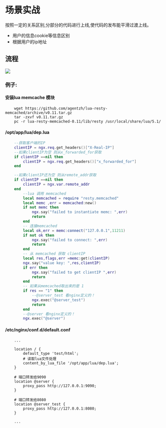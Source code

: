 # 场景实战

按照一定的关系区别,分部分的代码进行上线,使代码的发布能平滑过渡上线。

* 用户的信息cookie等信息区别
* 根据用户的ip地址

## 流程

![](https://github.com/kingofzihua/middleware-architecture-based-on-nginx/tree/2e7a10d6ee4bfe83fce6d75d27b818bc96a69f67/assets/grayscale-release.png)

### 例子:

#### 安装lua memcache 模块

```text
    wget https://github.com/agentzh/lua-resty-memcached/archive/v0.11.tar.gz
    tar -zxvf v0.11.tar.gz
    pc -r lua-resty-memcached-0.11/lib/resty /usr/local/share/lua/5.1/
```

#### /opt/app/lua/dep.lua

```lua
    --获取客户端的IP
    clientIP = ngx.req.get_headers()["X-Real-IP"]
    --如果clientIP为空 则从x_forwarded_for获取
    if clientIP ==nil then
        clientIP = ngx.req.get_headers()["x_forwarded_for"]
    end

    --如果clientIP还为空 则从remote_addr获取
    if clientIP ==nil then
        clientIP = ngx.var.remote_addr
    end
        --lua 调用 memcached
        local memcached = require "resty.memcached"
        local memc ,err = memcached:new()
        if not memc then
            ngx.say("failed to instantiate memc: ",err)
            return
        end
        -- 连接memcached
        local ok,err = memc:connect("127.0.0.1",11211)
        if not ok then
            ngx.say("failed to connect: ",err)
            return
        end
        -- 从 memcached 获取 clientIP
        local res,flags,err =memc:get(clientIP)
        ngx.say("value key: ",res,clientIP)
        if err then
            ngx.say("failed to get clientIP ",err)
            return
        end
        -- 如果从memcached取出来的是 1 
        if res == "1" then
            --@server_test 看nginx定义的！
            ngx.exec("@server_test")
            return
        end 
        --@server 看nginx定义的！
        ngx.exec("@server")
```

#### /etc/nginx/conf.d/default.conf

```text
    ...

    location / {
        default_type 'test/html';
        # 读取lua文件处理
        content_by_lua_file '/opt/app/lua/dep.lua';
    }

    # 端口转发给9090
    location @server {
        proxy_pass http://127.0.0.1:9090;
    }

    # 端口转发给8080
    location @server_test {
        proxy_pass http://127.0.0.1:8080;
    }

    ...
```

